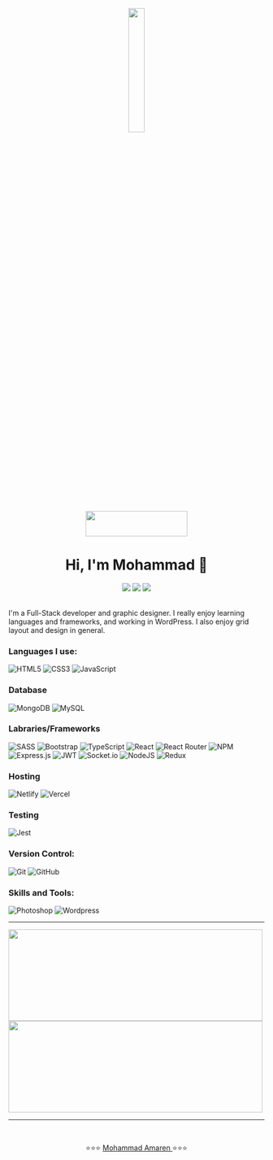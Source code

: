 <p align="center">
  <img src="https://github.com/MohammadAmarena/MohammadAmarena/blob/main/profile-img.png" width="25%"/>
</p>

<div id="badges" align="center" >
<img src="https://komarev.com/ghpvc/?username=Mohammad Amaren&style=flat-square&color=blue" alt="" width="200px" height="50px"/>
</div>

<h1 align="center">Hi, I'm Mohammad 👋</h1>

<div align="center">
  <a href="tel:+4917664329242" target="_blank"><img src="https://img.shields.io/badge/WhatsApp-25D366?style=for-the-badge&logo=whatsapp&logoColor=white"></a>
  <a href ="mailto:mohammad.amaren94@gmail.com"><img src="https://img.shields.io/badge/-Gmail-%23333?style=for-the-badge&logo=gmail&logoColor=white" target="_blank"></a>
  <a href="https://www.linkedin.com/in/mohammad-amaren-195a86231/" target="_blank"><img src="https://img.shields.io/badge/-LinkedIn-%230077B5?style=for-the-badge&logo=linkedin&logoColor=white" target="_blank"></a> 
</div>  
 
 <br>
<p>I'm a Full-Stack developer and graphic designer. I really enjoy learning languages and frameworks, and working in WordPress. I also enjoy grid layout and design in general.</p>

### Languages I use:

![HTML5](https://img.shields.io/badge/html5-%23E34F26.svg?style=for-the-badge&logo=html5&logoColor=white)
![CSS3](https://img.shields.io/badge/css3-%231572B6.svg?style=for-the-badge&logo=css3&logoColor=white)
![JavaScript](https://img.shields.io/badge/JavaScript-F7DF1E?style=for-the-badge&logo=javascript&logoColor=black)


### Database
![MongoDB](https://img.shields.io/badge/MongoDB-%234ea94b.svg?style=for-the-badge&logo=mongodb&logoColor=white)
![MySQL](https://img.shields.io/badge/mysql-%2300f.svg?style=for-the-badge&logo=mysql&logoColor=white)

### Labraries/Frameworks
![SASS](https://img.shields.io/badge/SASS-hotpink.svg?style=for-the-badge&logo=SASS&logoColor=white)
![Bootstrap](https://img.shields.io/badge/bootstrap-%23563D7C.svg?style=for-the-badge&logo=bootstrap&logoColor=white)
![TypeScript](https://img.shields.io/badge/TypeScript-%231572B6.svg?style=for-the-badge&logo=typeScript&logoColor=white)
![React](https://img.shields.io/badge/react-%2320232a.svg?style=for-the-badge&logo=react&logoColor=%2361DAFB)
![React Router](https://img.shields.io/badge/React_Router-CA4245?style=for-the-badge&logo=react-router&logoColor=white)
![NPM](https://img.shields.io/badge/NPM-%23000000.svg?style=for-the-badge&logo=npm&logoColor=white)
![Express.js](https://img.shields.io/badge/express.js-%23404d59.svg?style=for-the-badge&logo=express&logoColor=%2361DAFB)
![JWT](https://img.shields.io/badge/JWT-black?style=for-the-badge&logo=JSON%20web%20tokens)
![Socket.io](https://img.shields.io/badge/Socket.io-black?style=for-the-badge&logo=socket.io&badgeColor=010101)
![NodeJS](https://img.shields.io/badge/node.js-6DA55F?style=for-the-badge&logo=node.js&logoColor=white)
![Redux](https://img.shields.io/badge/redux-%23593d88.svg?style=for-the-badge&logo=redux&logoColor=white)

### Hosting
![Netlify](https://img.shields.io/badge/netlify-%23000000.svg?style=for-the-badge&logo=netlify&logoColor=#00C7B7)
![Vercel](https://img.shields.io/badge/vercel-%23000000.svg?style=for-the-badge&logo=vercel&logoColor=white)

### Testing
![Jest](https://img.shields.io/badge/-jest-%23C21325?style=for-the-badge&logo=jest&logoColor=white)


### Version Control:

![Git](https://img.shields.io/badge/git-%23F05033.svg?style=for-the-badge&logo=git&logoColor=white)
![GitHub](https://img.shields.io/badge/github-%23121011.svg?style=for-the-badge&logo=github&logoColor=white)

### Skills and Tools:

![Photoshop](https://aleen42.github.io/badges/src/photoshop.svg)
![Wordpress](https://img.shields.io/badge/Wordpress-21759B?style=for-the-badge&logo=wordpress&logoColor=white)
<br>

<hr>

<div align="left">
  <a href="https://github.com/Belal-Aljumaa">
  <img height="180em" width="500em" src="https://github-readme-stats.vercel.app/api?username=Belal-Aljumaa&show_icons=true&theme=dracula&include_all_commits=true&count_private=true"></a>
 <img height="180em" width="500em" src="https://github-readme-stats.vercel.app/api/top-langs/?username=Belal-Aljumaa&layout=compact&langs_count=7&theme=dracula">
</div>

<hr>

<br>

<div align="center"> 
  
 ⭐️⭐️⭐️ [Mohammad Amaren ](https://github.com/MohammadAmarena) ⭐️⭐️⭐️ 
  
</div>
